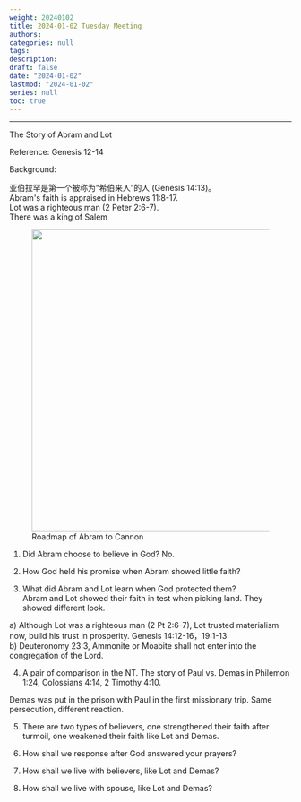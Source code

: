 ```yaml
---
weight: 20240102
title: 2024-01-02 Tuesday Meeting
authors:
categories: null
tags:
description: 
draft: false
date: "2024-01-02"
lastmod: "2024-01-02"
series: null
toc: true
---
```


<!--more-->
---

The Story of Abram and Lot  

Reference: Genesis 12-14

Background: 

亚伯拉罕是第一个被称为“希伯来人”的人 (Genesis 14:13)。  
Abram's faith is appraised in Hebrews 11:8-17.  
Lot was a righteous man (2 Peter 2:6-7).  
There was a king of Salem


<figure>
  <img width = "540" src = "/docs/images/abram_to_cannon_roadmap.jpg"/>
  <figcaption class = "bottom">Roadmap of Abram to Cannon</figcaption>
</figure>

1) Did Abram choose to believe in God? No.  

2) How God held his promise when Abram showed little faith?  

3) What did Abram and Lot learn when God protected them?  
Abram and Lot showed their faith in test when picking land.  They showed different look.

a) Although Lot was a righteous man (2 Pt 2:6-7), Lot trusted materialism now, build his trust in prosperity. Genesis 14:12-16，19:1-13   
b) Deuteronomy 23:3, Ammonite or Moabite shall not enter into the congregation of the Lord. 

4) A pair of comparison in the NT.  The story of Paul vs. Demas in Philemon 1:24, Colossians 4:14, 2 Timothy 4:10.

Demas was put in the prison with Paul in the first missionary trip.  Same persecution, different reaction.

5) There are two types of believers, one strengthened their faith after turmoil, one weakened their faith like Lot and Demas.

5) How shall we response after God answered your prayers?

6) How shall we live with believers, like Lot and Demas?

7) How shall we live with spouse, like Lot and Demas?






